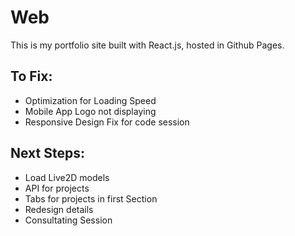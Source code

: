# Web

This is my portfolio site built with React.js, hosted in Github Pages.

## To Fix:
- Optimization for Loading Speed
- Mobile App Logo not displaying
- Responsive Design Fix for code session

## Next Steps:
- Load Live2D models
- API for projects
- Tabs for projects in first Section
- Redesign details
- Consultating Session
